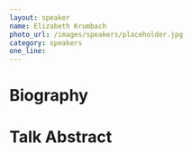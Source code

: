 ```yaml
---
layout: speaker
name: Elizabeth Krumbach
photo_url: /images/speakers/placeholder.jpg
category: speakers
one_line:
---
```


Biography
====
Talk Abstract
=============

